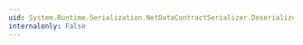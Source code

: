 ```yaml
---
uid: System.Runtime.Serialization.NetDataContractSerializer.Deserialize(System.IO.Stream)
internalonly: False
---
```

